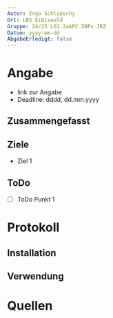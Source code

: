 ```yaml
---
Autor: Ingo Schlapschy
Ort: LBS Eibiswald
Gruppe: 24/25 LG1 2aAPC INFv JRZ
Datum: yyyy-mm-dd
AbgabeErledigt: false
---
```

# Angabe
- link zur Angabe
- Deadline: dddd, dd.mm.yyyy
## Zusammengefasst
## Ziele
- Ziel 1
## ToDo
- [ ] ToDo Punkt 1
# Protokoll
## Installation
## Verwendung
# Quellen